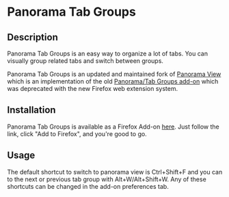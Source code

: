 # Panorama Tab Groups

## Description 

Panorama Tab Groups is an easy way to organize a lot of tabs. You can visually group related tabs and switch between groups. 

Panorama Tab Groups is an updated and maintained fork of [Panorama View](https://github.com/photodiode/panorama-view) which is an implementation of the old [Panorama/Tab Groups add-on](https://addons.mozilla.org/en-US/firefox/addon/tab-groups-panorama/) which was deprecated with the new Firefox web extension system.

## Installation

Panorama Tab Groups is available as a Firefox Add-on [here](https://addons.mozilla.org/en-US/firefox/addon/panorama-tab-groups/). Just follow the link, click "Add to Firefox", and you're good to go.

## Usage

The default shortcut to switch to panorama view is Ctrl+Shift+F and you can to the next or previous tab group with Alt+W/Alt+Shift+W. Any of these shortcuts can be changed in the add-on preferences tab.
